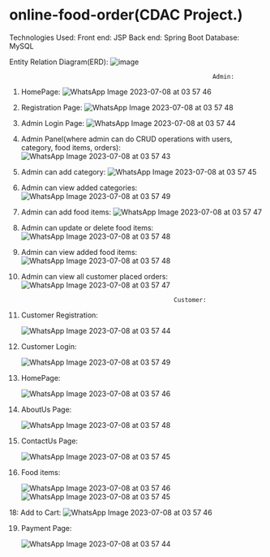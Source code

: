 # online-food-order(CDAC Project.)

Technologies Used: Front end: JSP
                   Back end: Spring Boot
                   Database: MySQL

Entity Relation Diagram(ERD): 
![image](https://github.com/vipulmane6498/online-food-order/assets/113690721/c5a18021-ca23-4bb7-9f3e-6439ef7e6368)

                                                            Admin:

      
1. HomePage:
  ![WhatsApp Image 2023-07-08 at 03 57 46](https://github.com/vipulmane6498/online-food-order/assets/113690721/abcc26f5-4790-47e1-957b-76bc4d694aee)


2. Registration Page:
 ![WhatsApp Image 2023-07-08 at 03 57 48](https://github.com/vipulmane6498/online-food-order/assets/113690721/f756b735-9ded-4bfc-9bf4-dcd08d81cb06)


3. Admin Login Page:
  ![WhatsApp Image 2023-07-08 at 03 57 44](https://github.com/vipulmane6498/online-food-order/assets/113690721/e2ea4117-af18-4701-8e47-ae28f54833f0)

   
5. Admin Panel(where admin can do CRUD operations with users, category, food items, orders):
   ![WhatsApp Image 2023-07-08 at 03 57 43](https://github.com/vipulmane6498/online-food-order/assets/113690721/32b05639-29ee-4ca4-b268-42adb6a61844)


6. Admin can add category:
   ![WhatsApp Image 2023-07-08 at 03 57 45](https://github.com/vipulmane6498/online-food-order/assets/113690721/737b20e5-b4cf-4f6d-a899-29ab943df51b)


7. Admin can view added categories:
   ![WhatsApp Image 2023-07-08 at 03 57 49](https://github.com/vipulmane6498/online-food-order/assets/113690721/dddd5343-2a83-4c6a-b3bb-0e854d0e3993)


8. Admin can add food items:
   ![WhatsApp Image 2023-07-08 at 03 57 47](https://github.com/vipulmane6498/online-food-order/assets/113690721/ccf90ad6-3614-49e9-88bd-d104d441f02c)

9. Admin can update or delete food items:
    ![WhatsApp Image 2023-07-08 at 03 57 48](https://github.com/vipulmane6498/online-food-order/assets/113690721/786a7fbb-a921-41be-9696-e59939c412d7)
   

10. Admin can view added food items:
   ![WhatsApp Image 2023-07-08 at 03 57 48](https://github.com/vipulmane6498/online-food-order/assets/113690721/876cc64c-c68b-43e2-bde7-62eecdec3e58)


11. Admin can view all customer placed orders:
    ![WhatsApp Image 2023-07-08 at 03 57 47](https://github.com/vipulmane6498/online-food-order/assets/113690721/5d6fbb9f-714f-4a48-9877-8791c9e7c2c2)


                                                  Customer:


12. Customer Registration:
    
    ![WhatsApp Image 2023-07-08 at 03 57 44](https://github.com/vipulmane6498/online-food-order/assets/113690721/285aaae4-3412-4bde-9b29-6a1ace355341)

14. Customer Login:
    
    ![WhatsApp Image 2023-07-08 at 03 57 49](https://github.com/vipulmane6498/online-food-order/assets/113690721/74d2b54d-5aa0-40c1-9640-0520de4b7ee3)


15. HomePage:
    
    ![WhatsApp Image 2023-07-08 at 03 57 46](https://github.com/vipulmane6498/online-food-order/assets/113690721/7a74ebbe-f11d-4587-9208-e5bc1c9ced33)

    
16. AboutUs Page:
    
    ![WhatsApp Image 2023-07-08 at 03 57 48](https://github.com/vipulmane6498/online-food-order/assets/113690721/eca5b67e-8f09-4ce5-9923-49471f129e92)

17. ContactUs Page:
    
    ![WhatsApp Image 2023-07-08 at 03 57 45](https://github.com/vipulmane6498/online-food-order/assets/113690721/204cfb8e-d2e6-49dd-a0c7-7fd8bddff930)


18. Food items:
    
    ![WhatsApp Image 2023-07-08 at 03 57 46](https://github.com/vipulmane6498/online-food-order/assets/113690721/8fbd4bec-9c49-4e9e-aba0-78ea064abc84)
    ![WhatsApp Image 2023-07-08 at 03 57 45](https://github.com/vipulmane6498/online-food-order/assets/113690721/06ce3775-9d49-4b21-af97-be77fc324344)


18: Add to Cart:
    ![WhatsApp Image 2023-07-08 at 03 57 46](https://github.com/vipulmane6498/online-food-order/assets/113690721/1de065e2-ee88-4509-bb33-328935be8bbc)


19. Payment Page:
    
    ![WhatsApp Image 2023-07-08 at 03 57 44](https://github.com/vipulmane6498/online-food-order/assets/113690721/f34526f7-4ca5-4163-ac46-318a5fa3451f)




   


